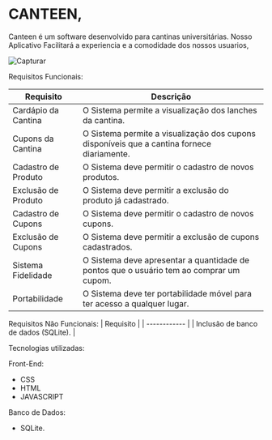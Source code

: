 # CANTEEN,

Canteen é um software desenvolvido para cantinas universitárias. Nosso Aplicativo Facilitará a experiencia e a comodidade dos nossos usuarios,


![Capturar](https://user-images.githubusercontent.com/73305767/120947565-4d003800-c716-11eb-924e-4903232847ca.PNG)


Requisitos Funcionais:

| Requisito | Descrição |
| ------------ | ------------ |
| Cardápio da Cantina | O Sistema permite a visualização dos lanches da cantina. |
| Cupons da Cantina | O Sistema permite a visualização dos cupons disponíveis que a cantina fornece diariamente. |                   
| Cadastro de Produto | O Sistema deve permitir o cadastro de novos produtos. |
| Exclusão de Produto | O Sistema deve permitir a exclusão do produto já cadastrado. |
| Cadastro de Cupons | O Sistema deve permitir o cadastro de novos cupons. |
| Exclusão de Cupons | O Sistema deve permitir a exclusão de cupons cadastrados. |
| Sistema Fidelidade | O Sistema deve apresentar a quantidade de pontos que o usuário tem ao comprar um cupom. |
| Portabilidade | O Sistema deve ter portabilidade móvel para ter acesso a qualquer lugar. |

Requisitos Não Funcionais:
| Requisito |
| ------------ |
| Inclusão de banco de dados (SQLite). |

Tecnologias utilizadas:

Front-End:
- CSS
- HTML
- JAVASCRIPT

Banco de Dados:
- SQLite.

